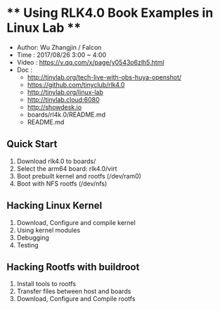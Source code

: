 
# ** Using RLK4.0 Book Examples in Linux Lab **

- Author: Wu Zhangjin / Falcon
- Time  : 2017/08/26 3:00 ~ 4:00
- Video : <https://v.qq.com/x/page/y0543o6zlh5.html>
- Doc   :
    + <http://tinylab.org/tech-live-with-obs-huya-openshot/>
    + <https://github.com/tinyclub/rlk4.0>
    + <http://tinylab.org/linux-lab>
    + <http://tinylab.cloud:6080>
    + <http://showdesk.io>
    + boards/rl4k.0/README.md
    + README.md

## Quick Start

1. Download rlk4.0 to boards/
2. Select the arm64 board: rlk4.0/virt
3. Boot prebuilt kernel and rootfs (/dev/ram0)
4. Boot with NFS rootfs (/dev/nfs)

## Hacking Linux Kernel

1. Download, Configure and compile kernel
2. Using kernel modules
3. Debugging
4. Testing

## Hacking Rootfs with buildroot

1. Install tools to rootfs
2. Transfer files between host and boards
3. Download, Configure and Compile rootfs
